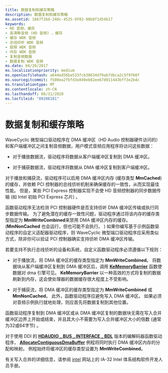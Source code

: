 ```yaml
---
title: 数据复制和缓存策略
description: 数据复制和缓存策略
ms.assetid: 1867f2bd-240c-4525-9f02-98b8f1d54b17
keywords:
- HD 音频，缓存
- 高清晰音频 (HD 音频) ，缓存
- 缓存 WDK 音频
- 总线侦听 WDK 音频
- 窥探 WDK 音频
- 内存 WDK 音频
- 复制音频数据
- 数据复制 WDK 音频
ms.date: 04/20/2017
ms.localizationpriority: medium
ms.openlocfilehash: a644ed56ba533fcb30634df0ab7dbca2c5f9f60f
ms.sourcegitcommit: f500ea2fbfd3e849eb82ee67d011443bff3e2b4c
ms.translationtype: MT
ms.contentlocale: zh-CN
ms.lasthandoff: 08/31/2020
ms.locfileid: "89208181"
---
```

# <a name="data-copying-and-caching-policy"></a>数据复制和缓存策略


WaveCyclic 微型端口驱动程序在 DMA 缓冲区（HD Audio 控制器硬件访问的）和客户端缓冲区之间复制音频数据，用户模式音频应用程序将访问这些数据：

-   对于播放数据流，驱动程序将数据从客户端缓冲区复制到 DMA 缓冲区。

-   对于捕获数据流，驱动程序将数据从 DMA 缓冲区复制到客户端缓冲区。

对于播放和捕获流，驱动程序可以启用 DMA 缓冲区内存 (缓存类型 **MmCached**) 的缓存，并依赖 PCI 控制器的总线侦听机制来确保缓存的一致性，从而实现最佳性能。 但是，某些 PCI Express 控制器实现不会使 HD 音频控制器的同步数据传输 (如 Intel 初始 PCI Express 芯片) 。

函数驱动程序无法检测 PCI 控制器硬件是否支持侦听 DMA 缓冲区传输或执行同步数据传输。 为了避免潜在的缓存一致性问题，驱动程序通过将该内存的缓存类型指定为 **MmWriteCombined**来禁用 DMA 缓冲区内存的缓存。  (**MmNonCached** 也会运行，但也可能不会执行。 ) 如果你编写基于示例函数驱动程序的自定义适配器驱动程序，则 WaveCyclic 微型端口驱动程序应采用类似方式，除非你可以验证 PCI 控制器确实支持侦听 DMA 缓冲区传输。

若要支持不执行总线侦听的设备和系统，自定义函数驱动程序必须遵循以下规则：

-   对于播放流，将 DMA 缓冲区的缓存类型指定为 **MmWriteCombined**。 将数据块从客户端缓冲区复制到 DMA 缓冲区后，调用 [**KeMemoryBarrier**](/windows-hardware/drivers/ddi/wdm/nf-wdm-kememorybarrier) 函数使数据对 dma 引擎可见。 **KeMemoryBarrier** 以一种高效的方式将复制的数据刷新到内存，这会使处理器的数据缓存很大程度上不受影响。

-   对于捕获流，将 DMA 缓冲区的缓存类型指定为 **MmWriteCombined** 或 **MmNonCached**。 此外，函数驱动程序应避免写入 DMA 缓冲区。 如果必须对音频示例执行就地处理，则应首先将数据复制到其他位置。

函数驱动程序复制到 DMA 缓冲区或从 DMA 缓冲区复制的数据块无需在写入合并缓冲区边界上开始或结束，并且其大小不需要为写入合并缓冲区大小的倍数 (通常为32或64字节) 。

对于使用 DDI 的 [**HDAUDIO \_ BUS \_ INTERFACE \_ BDL**](/windows-hardware/drivers/ddi/hdaudio/ns-hdaudio-_hdaudio_bus_interface_bdl) 版本的编解码器函数驱动程序， [**AllocateContiguousDmaBuffer**](/windows-hardware/drivers/ddi/hdaudio/nc-hdaudio-pallocate_contiguous_dma_buffer) 例程将同时执行 DMA 缓冲区内存的分配和映射。 例程始终将缓冲区的缓存类型设置为 **MmWriteCombined**。

有关写入合并的详细信息，请参阅 [intel](https://www.intel.com/content/www/us/en/homepage.html) 网站上的 IA-32 Intel 体系结构软件开发人员手册。

 

